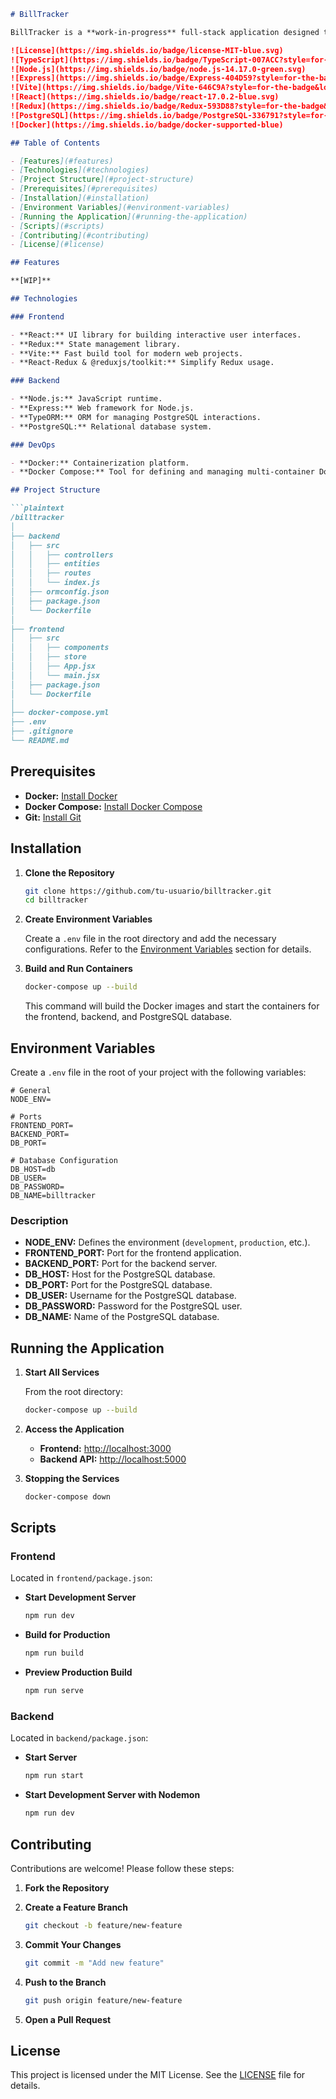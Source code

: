 ```markdown
# BillTracker

BillTracker is a **work-in-progress** full-stack application designed to help users manage and track their bills efficiently. The project is divided into a **frontend** and a **backend**, orchestrated using Docker Compose, ensuring a seamless development and deployment experience. Currently, active development is underway to implement core features and functionalities.

![License](https://img.shields.io/badge/license-MIT-blue.svg)
![TypeScript](https://img.shields.io/badge/TypeScript-007ACC?style=for-the-badge&logo=typescript&logoColor=white)
![Node.js](https://img.shields.io/badge/node.js-14.17.0-green.svg)
![Express](https://img.shields.io/badge/Express-404D59?style=for-the-badge)
![Vite](https://img.shields.io/badge/Vite-646C9A?style=for-the-badge&logo=vite&logoColor=white)
![React](https://img.shields.io/badge/react-17.0.2-blue.svg)
![Redux](https://img.shields.io/badge/Redux-593D88?style=for-the-badge&logo=redux&logoColor=white)
![PostgreSQL](https://img.shields.io/badge/PostgreSQL-336791?style=for-the-badge&logo=postgresql&logoColor=white)
![Docker](https://img.shields.io/badge/docker-supported-blue)

## Table of Contents

- [Features](#features)
- [Technologies](#technologies)
- [Project Structure](#project-structure)
- [Prerequisites](#prerequisites)
- [Installation](#installation)
- [Environment Variables](#environment-variables)
- [Running the Application](#running-the-application)
- [Scripts](#scripts)
- [Contributing](#contributing)
- [License](#license)

## Features

**[WIP]**

## Technologies

### Frontend

- **React:** UI library for building interactive user interfaces.
- **Redux:** State management library.
- **Vite:** Fast build tool for modern web projects.
- **React-Redux & @reduxjs/toolkit:** Simplify Redux usage.

### Backend

- **Node.js:** JavaScript runtime.
- **Express:** Web framework for Node.js.
- **TypeORM:** ORM for managing PostgreSQL interactions.
- **PostgreSQL:** Relational database system.

### DevOps

- **Docker:** Containerization platform.
- **Docker Compose:** Tool for defining and managing multi-container Docker applications.

## Project Structure

```plaintext
/billtracker
│
├── backend
│   ├── src
│   │   ├── controllers
│   │   ├── entities
│   │   ├── routes
│   │   └── index.js
│   ├── ormconfig.json
│   ├── package.json
│   └── Dockerfile
│
├── frontend
│   ├── src
│   │   ├── components
│   │   ├── store
│   │   ├── App.jsx
│   │   └── main.jsx
│   ├── package.json
│   └── Dockerfile
│
├── docker-compose.yml
├── .env
├── .gitignore
└── README.md
```

## Prerequisites

- **Docker:** [Install Docker](https://docs.docker.com/get-docker/)
- **Docker Compose:** [Install Docker Compose](https://docs.docker.com/compose/install/)
- **Git:** [Install Git](https://git-scm.com/downloads)

## Installation

1. **Clone the Repository**

   ```bash
   git clone https://github.com/tu-usuario/billtracker.git
   cd billtracker
   ```

2. **Create Environment Variables**

   Create a `.env` file in the root directory and add the necessary configurations. Refer to the [Environment Variables](#environment-variables) section for details.

3. **Build and Run Containers**

   ```bash
   docker-compose up --build
   ```

   This command will build the Docker images and start the containers for the frontend, backend, and PostgreSQL database.

## Environment Variables

Create a `.env` file in the root of your project with the following variables:

```dotenv
# General
NODE_ENV=

# Ports
FRONTEND_PORT=
BACKEND_PORT=
DB_PORT=

# Database Configuration
DB_HOST=db
DB_USER=
DB_PASSWORD=
DB_NAME=billtracker
```

### Description

- **NODE_ENV:** Defines the environment (`development`, `production`, etc.).
- **FRONTEND_PORT:** Port for the frontend application.
- **BACKEND_PORT:** Port for the backend server.
- **DB_HOST:** Host for the PostgreSQL database.
- **DB_PORT:** Port for the PostgreSQL database.
- **DB_USER:** Username for the PostgreSQL database.
- **DB_PASSWORD:** Password for the PostgreSQL user.
- **DB_NAME:** Name of the PostgreSQL database.

## Running the Application

1. **Start All Services**

   From the root directory:

   ```bash
   docker-compose up --build
   ```

2. **Access the Application**

   - **Frontend:** [http://localhost:3000](http://localhost:3000)
   - **Backend API:** [http://localhost:5000](http://localhost:5000)

3. **Stopping the Services**

   ```bash
   docker-compose down
   ```

## Scripts

### Frontend

Located in `frontend/package.json`:

- **Start Development Server**

  ```bash
  npm run dev
  ```

- **Build for Production**

  ```bash
  npm run build
  ```

- **Preview Production Build**

  ```bash
  npm run serve
  ```

### Backend

Located in `backend/package.json`:

- **Start Server**

  ```bash
  npm run start
  ```

- **Start Development Server with Nodemon**

  ```bash
  npm run dev
  ```

## Contributing

Contributions are welcome! Please follow these steps:

1. **Fork the Repository**

2. **Create a Feature Branch**

   ```bash
   git checkout -b feature/new-feature
   ```

3. **Commit Your Changes**

   ```bash
   git commit -m "Add new feature"
   ```

4. **Push to the Branch**

   ```bash
   git push origin feature/new-feature
   ```

5. **Open a Pull Request**

## License

This project is licensed under the MIT License. See the [LICENSE](LICENSE) file for details.
```